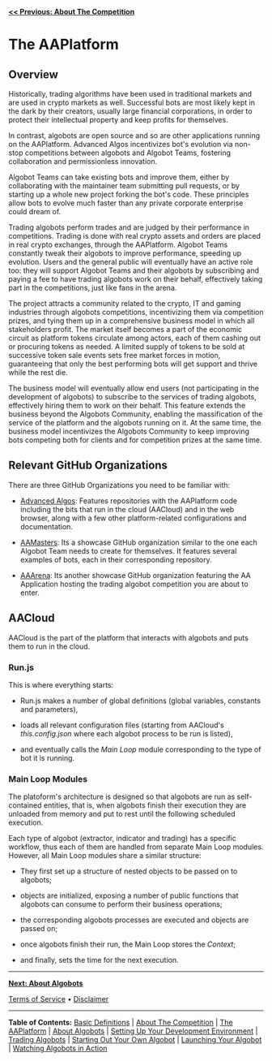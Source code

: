 **[<< Previous: About The Competition](TheCompetition.md)**

# The AAPlatform

## Overview

Historically, trading algorithms have been used in traditional markets and are used in crypto markets as well. Successful bots are most likely kept in the dark by their creators, usually large financial corporations, in order to protect their intellectual property and keep profits for themselves.

In contrast, algobots are open source and so are other applications running on the AAPlatform. Advanced Algos incentivizes bot's evolution via non-stop competitions between algobots and Algobot Teams, fostering collaboration and permissionless innovation.

Algobot Teams can take existing bots and improve them, either by collaborating with the maintainer team submitting pull requests, or by starting up a whole new project forking the bot's code. These principles allow bots to evolve much faster than any private corporate enterprise could dream of.

Trading algobots perform trades and are judged by their performance in competitions. Trading is done with real crypto assets and orders are placed in real crypto exchanges, through the AAPlatform. Algobot Teams constantly tweak their algobots to improve performance, speeding up evolution. Users and the general public will eventually have an active role too: they will support Algobot Teams and their algobots by subscribing and paying a fee to have trading algobots work on their behalf, effectively taking part in the competitions, just like fans in the arena.

The project attracts a community related to the crypto, IT and gaming industries through algobots competitions, incentivizing them via competition prizes, and tying them up in a comprehensive business model in which all stakeholders profit. The market itself becomes a part of the economic circuit as platform tokens circulate among actors, each of them cashing out or procuring tokens as needed. A limited supply of tokens to be sold at successive token sale events sets free market forces in motion, guaranteeing that only the best performing bots will get support and thrive while the rest die.

The business model will eventually allow end users (not participating in the development of algobots) to subscribe to the services of trading algobots, effectively hiring them to work on their behalf. This feature extends the business beyond the Algobots Community, enabling the massification of the service of the platform and the algobots running on it. At the same time, the business model incentivizes the Algobots Community to keep improving bots competing both for clients and for competition prizes at the same time.

## Relevant GitHub Organizations

There are three GitHub Organizations you need to be familiar with:

* [Advanced Algos](https://github.com/AdvancedAlgos): Features repositories with the AAPlatform code including the bits that run in the cloud (AACloud) and in the web browser, along with a few other platform-related configurations and documentation.

* [AAMasters](https://github.com/AAMasters): Its a showcase GitHub organization similar to the one each Algobot Team needs to create for themselves. It features several examples of bots, each in their corresponding repository.

* [AAArena](https://github.com/AAArena): Its another showcase GitHub organization featuring the AA Application hosting the trading algobot competition you are about to enter.

## AACloud

AACloud is the part of the platform that interacts with algobots and puts them to run in the cloud.

### Run.js

This is where everything starts:

* Run.js makes a number of global definitions (global variables,  constants and parameters),

* loads all relevant configuration files (starting from AACloud's _this.config.json_ where each algobot process to be run is listed),

* and eventually calls the _Main Loop_ module corresponding to the type of bot it is running.

### Main Loop Modules

The platoform's architecture is designed so that algobots are run as self-contained entities, that is, when algobots finish their execution they are unloaded from memory and put to rest until the following scheduled execution.

Each type of algobot (extractor, indicator and trading) has a specific workflow, thus each of them are handled from separate Main Loop modules. However, all Main Loop modules share a similar structure:

* They first set up a structure of nested objects to be passed on to algobots;

* objects are initialized, exposing a number of public functions that algobots can consume to perform their business operations;

* the corresponding algobots processes are executed and objects are passed on;

* once algobots finish their run, the Main Loop stores the _Context_;

* and finally, sets the time for the next execution.

<hr />

**[Next: About Algobots](./Algobots.md)**

[Terms of Service](./Terms.md)  &bull;  [Disclaimer](./Disclaimer.md)

<hr />

**Table of Contents:** [Basic Definitions](./README.md/#basic-definitions) | [About The Competition](./TheCompetition.md) | [The AAPlatform](./AAPlatform.md) | [About Algobots](./Algobots.md) | [Setting Up Your Development Environment](./developing/0-Setup.md) | [Trading Algobots](./developing/1-TradingAlgobots.md) | [Starting Out Your Own Algobot](./developing/2-YourOwnAlgobot.md) | [Launching Your Algobot](./developing/3-LaunchingYourAlgobot.md) | [Watching Algobots in Action](./Algobots-in-action.md) 
